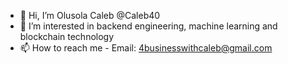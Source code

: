- 👋 Hi, I’m Olusola Caleb @Caleb40
- 👀 I’m interested in backend engineering, machine learning and blockchain technology
- 📫 How to reach me - Email: 4businesswithcaleb@gmail.com

<!---
Caleb40/Caleb40 is a ✨ special ✨ repository because its `README.md` (this file) appears on your GitHub profile.
You can click the Preview link to take a look at your changes.
--->
